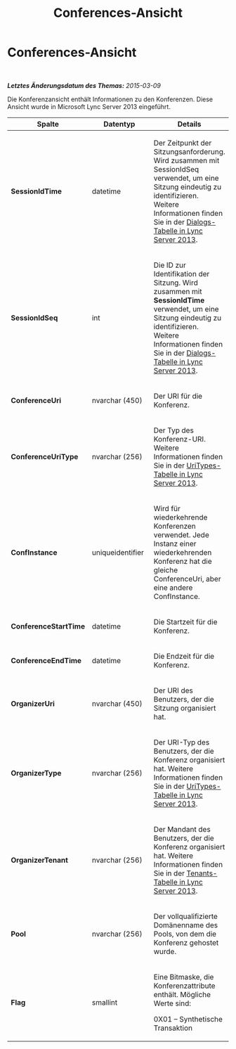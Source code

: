 ﻿---
title: Conferences-Ansicht
TOCTitle: Conferences-Ansicht
ms:assetid: c0e5c4db-c135-401f-9296-e9a49f6499a1
ms:mtpsurl: https://technet.microsoft.com/de-de/library/JJ721871(v=OCS.15)
ms:contentKeyID: 49890919
ms.date: 05/19/2016
mtps_version: v=OCS.15
ms.translationtype: HT
---

# Conferences-Ansicht

 

_**Letztes Änderungsdatum des Themas:** 2015-03-09_

Die Konferenzansicht enthält Informationen zu den Konferenzen. Diese Ansicht wurde in Microsoft Lync Server 2013 eingeführt.


<table>
<colgroup>
<col style="width: 33%" />
<col style="width: 33%" />
<col style="width: 33%" />
</colgroup>
<thead>
<tr class="header">
<th>Spalte</th>
<th>Datentyp</th>
<th>Details</th>
</tr>
</thead>
<tbody>
<tr class="odd">
<td><p><strong>SessionIdTime</strong></p></td>
<td><p>datetime</p></td>
<td><p>Der Zeitpunkt der Sitzungsanforderung. Wird zusammen mit SessionIdSeq verwendet, um eine Sitzung eindeutig zu identifizieren. Weitere Informationen finden Sie in der <a href="lync-server-2013-dialogs-table.md">Dialogs-Tabelle in Lync Server 2013</a>.</p></td>
</tr>
<tr class="even">
<td><p><strong>SessionIdSeq</strong></p></td>
<td><p>int</p></td>
<td><p>Die ID zur Identifikation der Sitzung. Wird zusammen mit <strong>SessionIdTime</strong> verwendet, um eine Sitzung eindeutig zu identifizieren. Weitere Informationen finden Sie in der <a href="lync-server-2013-dialogs-table.md">Dialogs-Tabelle in Lync Server 2013</a>.</p></td>
</tr>
<tr class="odd">
<td><p><strong>ConferenceUri</strong></p></td>
<td><p>nvarchar (450)</p></td>
<td><p>Der URI für die Konferenz.</p></td>
</tr>
<tr class="even">
<td><p><strong>ConferenceUriType</strong></p></td>
<td><p>nvarchar (256)</p></td>
<td><p>Der Typ des Konferenz-URI. Weitere Informationen finden Sie in der <a href="lync-server-2013-uritypes-table.md">UriTypes-Tabelle in Lync Server 2013</a>.</p></td>
</tr>
<tr class="odd">
<td><p><strong>ConfInstance</strong></p></td>
<td><p>uniqueidentifier</p></td>
<td><p>Wird für wiederkehrende Konferenzen verwendet. Jede Instanz einer wiederkehrenden Konferenz hat die gleiche ConferenceUri, aber eine andere ConfInstance.</p></td>
</tr>
<tr class="even">
<td><p><strong>ConferenceStartTime</strong></p></td>
<td><p>datetime</p></td>
<td><p>Die Startzeit für die Konferenz.</p></td>
</tr>
<tr class="odd">
<td><p><strong>ConferenceEndTime</strong></p></td>
<td><p>datetime</p></td>
<td><p>Die Endzeit für die Konferenz.</p></td>
</tr>
<tr class="even">
<td><p><strong>OrganizerUri</strong></p></td>
<td><p>nvarchar (450)</p></td>
<td><p>Der URI des Benutzers, der die Sitzung organisiert hat.</p></td>
</tr>
<tr class="odd">
<td><p><strong>OrganizerType</strong></p></td>
<td><p>nvarchar (256)</p></td>
<td><p>Der URI-Typ des Benutzers, der die Konferenz organisiert hat. Weitere Informationen finden Sie in der <a href="lync-server-2013-uritypes-table.md">UriTypes-Tabelle in Lync Server 2013</a>.</p></td>
</tr>
<tr class="even">
<td><p><strong>OrganizerTenant</strong></p></td>
<td><p>nvarchar (256)</p></td>
<td><p>Der Mandant des Benutzers, der die Konferenz organisiert hat. Weitere Informationen finden Sie in der <a href="lync-server-2013-tenants-table.md">Tenants-Tabelle in Lync Server 2013</a>.</p></td>
</tr>
<tr class="odd">
<td><p><strong>Pool</strong></p></td>
<td><p>nvarchar (256)</p></td>
<td><p>Der vollqualifizierte Domänenname des Pools, von dem die Konferenz gehostet wurde.</p></td>
</tr>
<tr class="even">
<td><p><strong>Flag</strong></p></td>
<td><p>smallint</p></td>
<td><p>Eine Bitmaske, die Konferenzattribute enthält. Mögliche Werte sind:</p>
<p>0X01 – Synthetische Transaktion</p></td>
</tr>
</tbody>
</table>

